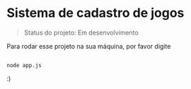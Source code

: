 <h1>Sistema de cadastro de jogos</h1>

> Status do projeto: Em desenvolvimento

Para rodar esse projeto na sua máquina, por favor digite

```

node app.js

```
:)
